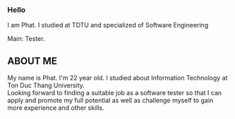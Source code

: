 
### Hello

<!--
### Hi there 👋

**tanphat5671985/tanphat5671985** is a ✨ _special_ ✨ repository because its `README.md` (this file) appears on your GitHub profile.

Here are some ideas to get you started:

- 🔭 I’m currently working on ...
- 🌱 I’m currently learning ...
- 👯 I’m looking to collaborate on ...
- 🤔 I’m looking for help with ...
- 💬 Ask me about ...
- 📫 How to reach me: ...
- 😄 Pronouns: ...
- ⚡ Fun fact: ...
-->
I am Phat. I studied at TDTU and specialized of Software Engineering
<br>

Main: Tester.
<br />
## ABOUT ME

My name is Phat. I'm 22 year old. I studied about Information Technology at Ton Duc Thang University.
<br>
Looking forward to finding a suitable job as a software tester so that I can apply and promote my full potential as well as challenge myself to gain more experience and other skills.
<br>

